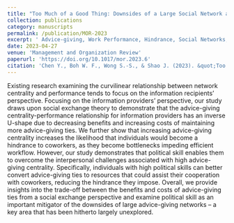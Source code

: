 ```yaml
---
title: "Too Much of a Good Thing: Downsides of a Large Social Network and Moderating Effects of Political Skill"
collection: publications
category: manuscripts
permalink: /publication/MOR-2023
excerpt: ' Advice-giving, Work Performance, Hindrance, Social Networks, Social Exchange.'
date: 2023-04-27
venue: 'Management and Organization Review'
paperurl: 'https://doi.org/10.1017/mor.2023.6'
citation: 'Chen Y., Boh W. F., Wong S.-S., & Shao J. (2023). &quot;Too Much of a Good Thing: Downsides of a Large Social Network and Moderating Effects of Political Skill.&quot; <i>Management and Organization Review</i>. 19(2):316-347'
---
```

Existing research examining the curvilinear relationship between network centrality and performance tends to focus on the information recipients’ perspective. Focusing on the information providers’ perspective, our study draws upon social exchange theory to demonstrate that the advice-giving centrality-performance relationship for information providers has an inverse U-shape due to decreasing benefits and increasing costs of maintaining more advice-giving ties. We further show that increasing advice-giving centrality increases the likelihood that individuals would become a hindrance to coworkers, as they become bottlenecks impeding efficient workflow. However, our study demonstrates that political skill enables them to overcome the interpersonal challenges associated with high advice-giving centrality. Specifically, individuals with high political skills can better convert advice-giving ties to resources that could assist their cooperation with coworkers, reducing the hindrance they impose. Overall, we provide insights into the trade-off between the benefits and costs of advice-giving ties from a social exchange perspective and examine political skill as an important mitigator of the downsides of large advice-giving networks – a key area that has been hitherto largely unexplored.

